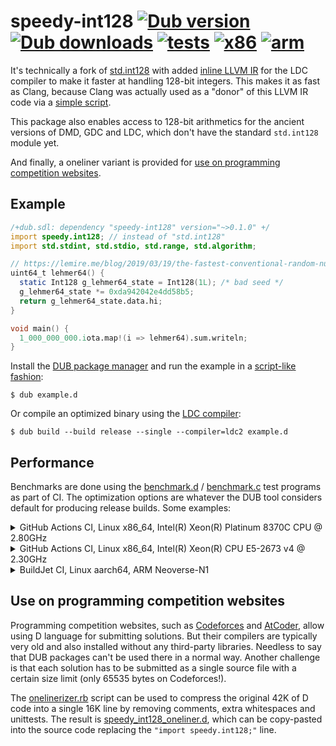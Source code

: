 # speedy-int128 [![Dub version](https://img.shields.io/dub/v/speedy-int128.svg)](https://code.dlang.org/packages/speedy-int128) [![Dub downloads](https://img.shields.io/dub/dt/speedy-int128.svg)](https://code.dlang.org/packages/speedy-int128) [![tests](https://github.com/ssvb/speedy-int128/actions/workflows/tests.yml/badge.svg)](https://github.com/ssvb/speedy-int128/actions/workflows/tests.yml) [![x86](https://github.com/ssvb/speedy-int128/actions/workflows/x86.yml/badge.svg)](https://github.com/ssvb/speedy-int128/actions/workflows/x86.yml) [![arm](https://github.com/ssvb/speedy-int128/actions/workflows/arm.yml/badge.svg)](https://github.com/ssvb/speedy-int128/actions/workflows/arm.yml)

It's technically a fork of [std.int128](https://dlang.org/phobos/std_int128.html) with added
[inline LLVM IR](https://github.com/ssvb/speedy-int128/blob/readme/speedy/int128_core_ldc.d)
for the LDC compiler to make it faster at handling 128-bit integers. This makes it as
fast as Clang, because Clang was actually used as a "donor" of this LLVM IR code via a
[simple script](https://github.com/ssvb/speedy-int128/blob/readme/speedy/gen_int128_core_ldc.rb).

This package also enables access to 128-bit arithmetics for the ancient versions of DMD, GDC
and LDC, which don't have the standard `std.int128` module yet.

And finally, a oneliner variant is provided for
[use on programming competition websites](https://github.com/ssvb/speedy-int128/tree/readme#use-on-programming-competition-websites).

## Example

```D
/+dub.sdl: dependency "speedy-int128" version="~>0.1.0" +/
import speedy.int128; // instead of "std.int128"
import std.stdint, std.stdio, std.range, std.algorithm;

// https://lemire.me/blog/2019/03/19/the-fastest-conventional-random-number-generator-that-can-pass-big-crush/
uint64_t lehmer64() {
  static Int128 g_lehmer64_state = Int128(1L); /* bad seed */
  g_lehmer64_state *= 0xda942042e4dd58b5;
  return g_lehmer64_state.data.hi;
}

void main() {
  1_000_000_000.iota.map!(i => lehmer64).sum.writeln;
}
```

Install the [DUB package manager](https://github.com/dlang/dub) and run the example in a [script-like fashion](https://dub.pm/advanced_usage):
```
$ dub example.d
```

Or compile an optimized binary using the [LDC compiler](https://github.com/ldc-developers/ldc/releases):
```
$ dub build --build release --single --compiler=ldc2 example.d
```

## Performance

Benchmarks are done using the [benchmark.d](https://raw.githubusercontent.com/ssvb/speedy-int128/main/benchmark.d) /
[benchmark.c](https://raw.githubusercontent.com/ssvb/speedy-int128/main/benchmark.c) test programs as part of CI.
The optimization options are whatever the DUB tool considers default for producing release builds.
Some examples:

<details>
  <summary>GitHub Actions CI, Linux x86_64, Intel(R) Xeon(R) Platinum 8370C CPU @ 2.80GHz</summary>

https://github.com/ssvb/speedy-int128/actions/runs/3859195372/jobs/6578500703

| test program                                                                       | language | compiler       | 64-bit     | 32-bit     | notes                        |
|:----------------------------------------------------------------------------------:|:--------:|:--------------:|:----------:|:----------:|:----------------------------:|
|[benchmark.d](https://raw.githubusercontent.com/ssvb/speedy-int128/main/benchmark.d)| D        | DMD 2.100.2    | 2999 ms    | 10755 ms   | std.int128                   |
|[benchmark.d](https://raw.githubusercontent.com/ssvb/speedy-int128/main/benchmark.d)| D        | GDC 12.1.0     | 2943 ms    | -          | std.int128                   |
|[benchmark.d](https://raw.githubusercontent.com/ssvb/speedy-int128/main/benchmark.d)| D        | LDC 1.30.0     | 1930 ms    | 5765 ms    | std.int128                   |
|[benchmark.c](https://raw.githubusercontent.com/ssvb/speedy-int128/main/benchmark.c)| C/C++    | Clang 14.0.0   | 468 ms     | -          | -O3                          |
|[benchmark.d](https://raw.githubusercontent.com/ssvb/speedy-int128/main/benchmark.d)| D        | LDC 1.30.0     | 402 ms     | 3582 ms    | speedy.int128 v0.1.0         |
|[benchmark.c](https://raw.githubusercontent.com/ssvb/speedy-int128/main/benchmark.c)| C/C++    | GCC 11.3.0     | 393 ms     | -          | -O3                          |

</details>

<details>
  <summary>GitHub Actions CI, Linux x86_64, Intel(R) Xeon(R) CPU E5-2673 v4 @ 2.30GHz</summary>

https://github.com/ssvb/speedy-int128/actions/runs/3859220724/jobs/6578545848

| test program                                                                       | language | compiler       | 64-bit     | 32-bit     | notes                        |
|:----------------------------------------------------------------------------------:|:--------:|:--------------:|:----------:|:----------:|:----------------------------:|
|[benchmark.d](https://raw.githubusercontent.com/ssvb/speedy-int128/main/benchmark.d)| D        | DMD 2.100.2    | 3854 ms    | 11125 ms   | std.int128                   |
|[benchmark.d](https://raw.githubusercontent.com/ssvb/speedy-int128/main/benchmark.d)| D        | GDC 12.1.0     | 3753 ms    | -          | std.int128                   |
|[benchmark.d](https://raw.githubusercontent.com/ssvb/speedy-int128/main/benchmark.d)| D        | LDC 1.30.0     | 2735 ms    | 6068 ms    | std.int128                   |
|[benchmark.c](https://raw.githubusercontent.com/ssvb/speedy-int128/main/benchmark.c)| C/C++    | Clang 14.0.0   | 1885 ms    | -          | -O3                          |
|[benchmark.d](https://raw.githubusercontent.com/ssvb/speedy-int128/main/benchmark.d)| D        | LDC 1.30.0     | 1801 ms    | 4011 ms    | speedy.int128 v0.1.0         |
|[benchmark.c](https://raw.githubusercontent.com/ssvb/speedy-int128/main/benchmark.c)| C/C++    | GCC 11.3.0     | 1792 ms    | -          | -O3                          |

</details>

<details>
  <summary>BuildJet CI, Linux aarch64, ARM Neoverse-N1</summary>

https://github.com/ssvb/speedy-int128/actions/runs/3859220721/jobs/6578545846

| test program                                                                       | language | compiler       | 64-bit     | 32-bit     | notes                        |
|:----------------------------------------------------------------------------------:|:--------:|:--------------:|:----------:|:----------:|:----------------------------:|
|[benchmark.d](https://raw.githubusercontent.com/ssvb/speedy-int128/main/benchmark.d)| D        | GDC 12.1.0     | 2867 ms    | -          | std.int128                   |
|[benchmark.d](https://raw.githubusercontent.com/ssvb/speedy-int128/main/benchmark.d)| D        | LDC 1.30.0     | 1657 ms    | -          | std.int128                   |
|[benchmark.d](https://raw.githubusercontent.com/ssvb/speedy-int128/main/benchmark.d)| D        | LDC 1.28.0     | 941 ms     | 12739 ms   | speedy.int128 v0.1.0         |
|[benchmark.d](https://raw.githubusercontent.com/ssvb/speedy-int128/main/benchmark.d)| D        | LDC 1.30.0     | 934 ms     | -          | speedy.int128 v0.1.0         |
|[benchmark.c](https://raw.githubusercontent.com/ssvb/speedy-int128/main/benchmark.c)| C/C++    | Clang 14.0.0   | 922 ms     | -          | -O3                          |
|[benchmark.c](https://raw.githubusercontent.com/ssvb/speedy-int128/main/benchmark.c)| C/C++    | GCC 11.2.0     | 898 ms     | -          | -O3                          |

</details>

## Use on programming competition websites

Programming competition websites, such as [Codeforces](https://codeforces.com/) and
[AtCoder](https://atcoder.jp/), allow using D language for submitting solutions. But
their compilers are typically very old and also installed without any third-party
libraries. Needless to say that DUB packages can't be used there in a normal way.
Another challenge is that each solution has to be submitted as a single source file
with a certain size limit (only 65535 bytes on Codeforces!).

The [onelinerizer.rb](https://github.com/ssvb/speedy-int128/blob/readme/onelinerizer.rb)
script can be used to compress the original 42K of D code into a single 16K line
by removing comments, extra whitespaces and unittests. The result is
[speedy_int128_oneliner.d](https://raw.githubusercontent.com/ssvb/speedy-int128/readme/speedy_int128_oneliner.d),
which can be copy-pasted into the source code replacing the `"import speedy.int128;"` line.
